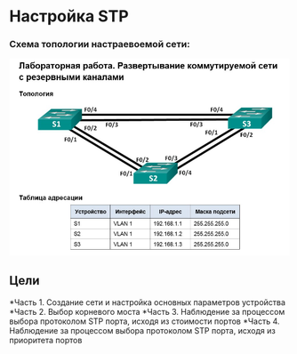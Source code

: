 #  Настройка STP
###  Схема топологии настраевоемой сети:
![](Lab_Stand.png)

##	Цели
*Часть 1. Создание сети и настройка основных параметров устройства
*Часть 2. Выбор корневого моста
*Часть 3. Наблюдение за процессом выбора протоколом STP порта, исходя из стоимости портов
*Часть 4. Наблюдение за процессом выбора протоколом STP порта, исходя из приоритета портов



